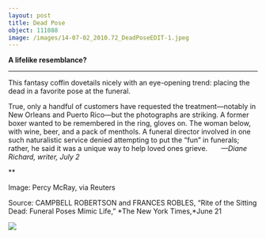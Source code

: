 ```yaml
---
layout: post
title: Dead Pose
object: 111088
image: /images/14-07-02_2010.72_DeadPoseEDIT-1.jpeg
---
```

**A lifelike resemblance?**

****

This fantasy coffin dovetails nicely with an eye-opening trend: placing the dead in a favorite pose at the funeral.

True, only a handful of customers have requested the treatment—notably in New Orleans and Puerto Rico—but the photographs are striking. A former boxer wanted to be remembered in the ring, gloves on. The woman below, with wine, beer, and a pack of menthols. A funeral director involved in one such naturalistic service denied attempting to put the “fun” in funerals; rather, he said it was a unique way to help loved ones grieve.       *—Diane Richard, writer, July 2*

**

Image: Percy McRay, via Reuters

Source: CAMPBELL ROBERTSON and FRANCES ROBLES, “Rite of the Sitting Dead: Funeral Poses Mimic Life,” *The New York Times,*June 21

![]({{siteurl.base}}/images/14-07-02_2010.72_DeadPoseEDIT-1.jpeg)
